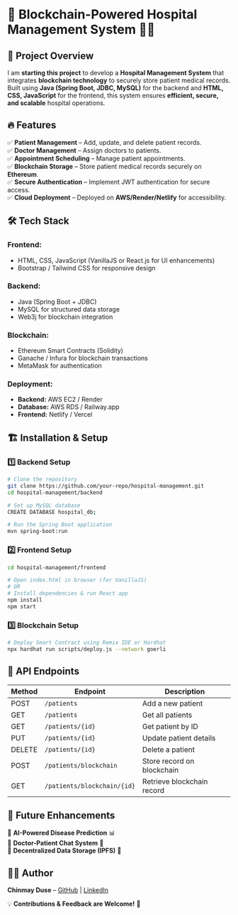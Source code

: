 # 🚀 Blockchain-Powered Hospital Management System 🏥🔗

## 📌 Project Overview
I am **starting this project** to develop a **Hospital Management System** that integrates **blockchain technology** to securely store patient medical records. Built using **Java (Spring Boot, JDBC, MySQL)** for the backend and **HTML, CSS, JavaScript** for the frontend, this system ensures **efficient, secure, and scalable** hospital operations.

## 🔥 Features
✅ **Patient Management** – Add, update, and delete patient records.  
✅ **Doctor Management** – Assign doctors to patients.  
✅ **Appointment Scheduling** – Manage patient appointments.  
✅ **Blockchain Storage** – Store patient medical records securely on **Ethereum**.  
✅ **Secure Authentication** – Implement JWT authentication for secure access.  
✅ **Cloud Deployment** – Deployed on **AWS/Render/Netlify** for accessibility.  

## 🛠️ Tech Stack
### **Frontend:**
- HTML, CSS, JavaScript (VanillaJS or React.js for UI enhancements)
- Bootstrap / Tailwind CSS for responsive design

### **Backend:**
- Java (Spring Boot + JDBC)
- MySQL for structured data storage
- Web3j for blockchain integration

### **Blockchain:**
- Ethereum Smart Contracts (Solidity)
- Ganache / Infura for blockchain transactions
- MetaMask for authentication

### **Deployment:**
- **Backend:** AWS EC2 / Render
- **Database:** AWS RDS / Railway.app
- **Frontend:** Netlify / Vercel

## 🏗️ Installation & Setup
### **1️⃣ Backend Setup**
```sh
# Clone the repository
git clone https://github.com/your-repo/hospital-management.git
cd hospital-management/backend

# Set up MySQL database
CREATE DATABASE hospital_db;

# Run the Spring Boot application
mvn spring-boot:run
```

### **2️⃣ Frontend Setup**
```sh
cd hospital-management/frontend

# Open index.html in browser (for VanillaJS)
# OR
# Install dependencies & run React app
npm install
npm start
```

### **3️⃣ Blockchain Setup**
```sh
# Deploy Smart Contract using Remix IDE or Hardhat
npx hardhat run scripts/deploy.js --network goerli
```

## 📌 API Endpoints
| Method | Endpoint                 | Description              |
|--------|-------------------------|--------------------------|
| POST   | `/patients`             | Add a new patient       |
| GET    | `/patients`             | Get all patients        |
| GET    | `/patients/{id}`        | Get patient by ID       |
| PUT    | `/patients/{id}`        | Update patient details  |
| DELETE | `/patients/{id}`        | Delete a patient        |
| POST   | `/patients/blockchain`  | Store record on blockchain |
| GET    | `/patients/blockchain/{id}` | Retrieve blockchain record |

## 🚀 Future Enhancements
🔹 **AI-Powered Disease Prediction** 📊  
🔹 **Doctor-Patient Chat System** 💬  
🔹 **Decentralized Data Storage (IPFS)** 🔗  

## 👨‍💻 Author
**Chinmay Duse** – [GitHub](https://github.com/psyphon1) | [LinkedIn](https://linkedin.com/in/chinmayduse)

💡 **Contributions & Feedback are Welcome!** 🚀

